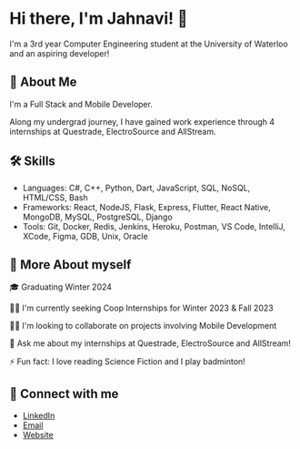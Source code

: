 # Hi there, I'm Jahnavi! 👋

I'm a 3rd year Computer Engineering student at the University of Waterloo and an aspiring developer!




## 🚀 About Me
I'm a Full Stack and Mobile Developer. 

Along my undergrad journey, I have gained work experience through 4 internships at Questrade, ElectroSource and AllStream.
## 🛠 Skills
- Languages: C#, C++, Python, Dart, JavaScript, SQL, NoSQL, HTML/CSS, Bash
- Frameworks: React, NodeJS, Flask, Express, Flutter, React Native, MongoDB, MySQL, PostgreSQL, Django
- Tools: Git, Docker, Redis, Jenkins, Heroku, Postman, VS Code, IntelliJ, XCode, Figma, GDB, Unix, Oracle



## 💁 More About myself
🎓 Graduating Winter 2024

👩‍💻 I'm currently seeking Coop Internships for Winter 2023 & Fall 2023

👯‍♀️ I'm looking to collaborate on projects involving Mobile Development

💬 Ask me about my internships at Questrade, ElectroSource and AllStream!

⚡️ Fun fact: I love reading Science Fiction and I play badminton!


## 🤝 Connect with me
* [LinkedIn](https://www.linkedin.com/in/jahnavi17/)
* [Email](mailto:j36shah@uwaterloo.ca)
* [Website]()

